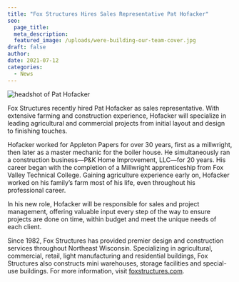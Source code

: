 ```yaml
---
title: "Fox Structures Hires Sales Representative Pat Hofacker"
seo:
  page_title:
  meta_description: 
  featured_image: /uploads/were-building-our-team-cover.jpg
draft: false
author:
date: 2021-07-12
categories:
  - News
---
```


<img src="/uploads/pat-hofacker.jpg" alt="headshot of Pat Hofacker">

Fox Structures recently hired Pat Hofacker as sales representative. With extensive farming and construction experience, Hofacker will specialize in leading agricultural and commercial projects from initial layout and design to finishing touches.

Hofacker worked for Appleton Papers for over 30 years, first as a millwright, then later as a master mechanic for the boiler house. He simultaneously ran a construction business—P&K Home Improvement, LLC—for 20 years. His career began with the completion of a Millwright apprenticeship from Fox Valley Technical College. Gaining agriculture experience early on, Hofacker worked on his family’s farm most of his life, even throughout his professional career.

In his new role, Hofacker will be responsible for sales and project management, offering valuable input every step of the way to ensure projects are done on time, within budget and meet the unique needs of each client.

Since 1982, Fox Structures has provided premier design and construction services throughout Northeast Wisconsin. Specializing in agricultural, commercial, retail, light manufacturing and residential buildings, Fox Structures also constructs mini warehouses, storage facilities and special-use buildings. For more information, visit [foxstructures.com](/).